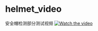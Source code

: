# helmet_video
安全帽检测部分测试视频
[![Watch the video](https://raw.github.com/GabLeRoux/WebMole/master/ressources/WebMole_Youtube_Video.png)](http://v.youku.com/v_show/id_XMzQ5ODgzNDMyMA==.html?spm=a2hww.20027244.m_250036.5~5!2~5~5!3~5~5~A&f=51627350)
